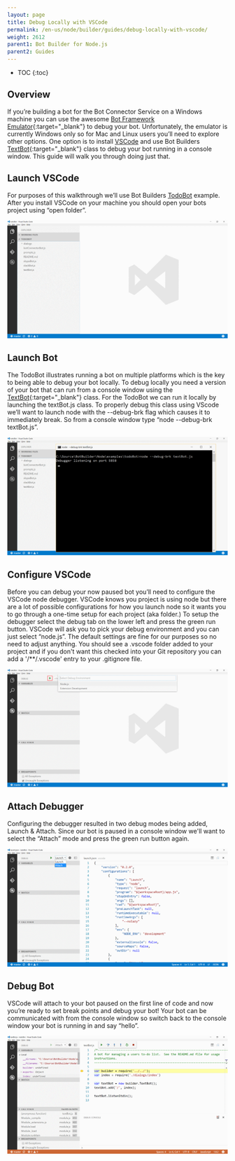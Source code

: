 ```yaml
---
layout: page
title: Debug Locally with VSCode
permalink: /en-us/node/builder/guides/debug-locally-with-vscode/
weight: 2612
parent1: Bot Builder for Node.js
parent2: Guides
---
```


* TOC
{:toc}

## Overview
If you’re building a bot for the Bot Connector Service on a Windows machine you can use the awesome [Bot Framework Emulator](/en-us/tools/bot-framework-emulator/){:target="_blank"} to debug your bot. Unfortunately, the emulator is currently Windows only so for Mac and Linux users you’ll need to explore other options. One option is to install [VSCode](https://code.visualstudio.com/) and use Bot Builders [TextBot](/en-us/node/builder/chat-reference/classes/_botbuilder_d_.textbot.html){:target="_blank"} class to debug your bot running in a console window. This guide will walk you through doing just that.

## Launch VSCode
For purposes of this walkthrough we’ll use Bot Builders [TodoBot](https://github.com/Microsoft/BotBuilder/tree/master/Node/examples/todoBot) example. After you install VSCode on your machine you should open your bots project using “open folder”.

![Step 1: Launch VSCode](/en-us/images/builder/builder-debug-step1.png)

## Launch Bot
The TodoBot illustrates running a bot on multiple platforms which is the key to being able to debug your bot locally. To debug locally you need a version of your bot that can run from a console window using the [TextBot](/en-us/node/builder/chat-reference/classes/_botbuilder_d_.textbot.html){:target="_blank"} class. For the TodoBot we can run it locally by launching the textBot.js class. To properly debug this class using VScode we’ll want to launch node with the \-\-debug-brk flag which causes it to immediately break. So from a console window type “node \-\-debug-brk textBot.js”.

![Step 2: Launch Bot](/en-us/images/builder/builder-debug-step2.png)

## Configure VSCode
Before you can debug your now paused bot you’ll need to configure the VSCode node debugger. VSCode knows you project is using node but there are a lot of possible configurations for how you launch node so it wants you to go through a one-time setup for each project (aka folder.)  To setup the debugger select the debug tab on the lower left and press the green run button. VSCode will ask you to pick your debug environment and you can just select “node.js”. The default settings are fine for our purposes so no need to adjust anything. You should see a .vscode folder added to your project and if you don't want this checked into your Git repository you can add a '/**/.vscode' entry to your .gitignore file.

![Step 3: Configure VSCode](/en-us/images/builder/builder-debug-step3.png)

## Attach Debugger
Configuring the debugger resulted in two debug modes being added, Launch & Attach. Since our bot is paused in a console window we'll want to select the “Attach” mode and press the green run button again.

![Step 4: Attach Debugger](/en-us/images/builder/builder-debug-step4.png)

## Debug Bot
VSCode will attach to your bot paused on the first line of code and now you’re ready to set break points and debug your bot! Your bot can be communicated with from the console window so switch back to the console window your bot is running in and say “hello”.

![Step 5: Debug Bot](/en-us/images/builder/builder-debug-step5.png)

